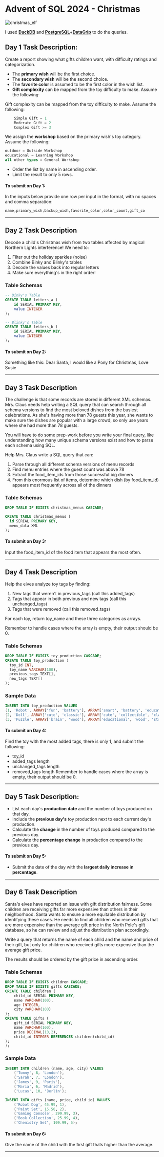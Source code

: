 # Advent of SQL 2024 - Christmas

![christmas_elf](asset/paige-cody.jpg)

I used [**DuckDB**](https://duckdb.org/) and [**PostgreSQL**](https://www.postgresql.org/)+[**DataGrip**](https://www.jetbrains.com/datagrip/) to do the queries.

## Day 1 Task Description:

Create a report showing what gifts children want, with difficulty ratings and categorization.

- The **primary wish** will be the first choice.
- The **secondary wish** will be the second choice.
- The **favorite color** is assumed to be the first color in the wish list.
- **Gift complexity** can be mapped from the toy difficulty to make. Assume the following:

Gift complexity can be mapped from the toy difficulty to make. Assume the following:
```sql
    Simple Gift = 1
    Moderate Gift = 2
    Complex Gift >= 3
```
We assign the **workshop** based on the primary wish's toy category. Assume the following:
  ```sql
  outdoor = Outside Workshop
  educational = Learning Workshop
  all other types = General Workshop
```
- Order the list by name in ascending order.
- Limit the result to only 5 rows.

#### To submit on Day 1:
In the inputs below provide one row per input in the format, with no spaces and comma separation:
```sql
name,primary_wish,backup_wish,favorite_color,color_count,gift_co
```
---
## Day 2 Task Description

Decode a child's Christmas wish from two tables affected by magical Northern Lights interference! We need to:
1. Filter out the holiday sparkles (noise)
2. Combine Binky and Blinky's tables
3. Decode the values back into regular letters
4. Make sure everything's in the right order!

### Table Schemas
```sql
-- Binky's Table
CREATE TABLE letters_a (
    id SERIAL PRIMARY KEY,
    value INTEGER
);

-- Blinky's Table
CREATE TABLE letters_b (
    id SERIAL PRIMARY KEY,
    value INTEGER
);
```
#### To submit on Day 2:
Something like this: Dear Santa, I would like a Pony for Christmas, Love Susie

---
## Day 3 Task Description

The challenge is that some records are stored in different XML schemas. Mrs. Claus needs help writing a SQL query that can search through all schema versions to find the most beloved dishes from the busiest celebrations. As she's having more than 78 guests this year, she wants to make sure the dishes are popular with a large crowd, so only use years where she had more than 78 guests.

You will have to do some prep-work before you write your final query, like understanding how many unique schema versions exist and how to parse each schema using SQL.

Help Mrs. Claus write a SQL query that can:

1. Parse through all different schema versions of menu records
2. Find menu entries where the guest count was above 78
3. Extract the food_item_ids from those successful big dinners
4. From this enormous list of items, determine which dish (by food_item_id) appears most frequently across all of the dinners

### Table Schemas
```sql
DROP TABLE IF EXISTS christmas_menus CASCADE;

CREATE TABLE christmas_menus (
  id SERIAL PRIMARY KEY,
  menu_data XML
);
```
#### To submit on Day 3:
Input the food_item_id of the food item that appears the most often.

---
## Day 4 Task Description

Help the elves analyze toy tags by finding:
1. New tags that weren't in previous_tags (call this added_tags)
2. Tags that appear in both previous and new tags (call this unchanged_tags)
3. Tags that were removed (call this removed_tags)

For each toy, return toy_name and these three categories as arrays.

Remember to handle cases where the array is empty, their output should be 0.
### Table Schemas
```sql
DROP TABLE IF EXISTS toy_production CASCADE;
CREATE TABLE toy_production (
  toy_id INT,
  toy_name VARCHAR(100),
  previous_tags TEXT[],
  new_tags TEXT[]
);
```
### Sample Data
```sql
INSERT INTO toy_production VALUES
(1, 'Robot', ARRAY['fun', 'battery'], ARRAY['smart', 'battery', 'educational', 'scientific']),
(2, 'Doll', ARRAY['cute', 'classic'], ARRAY['cute', 'collectible', 'classic']),
(3, 'Puzzle', ARRAY['brain', 'wood'], ARRAY['educational', 'wood', 'strategy']);
```
#### To submit on Day 4:
Find the toy with the most added tags, there is only 1, and submit the following:
- toy_id
- added_tags length
- unchanged_tags length
- removed_tags length
Remember to handle cases where the array is empty, their output should be 0.

---
## Day 5 Task Description:

- List each day's **production date** and the number of toys produced on that day.
- Include the **previous day's** toy production next to each current day's production.
- Calculate the **change** in the number of toys produced compared to the previous day.
- Calculate the **percentage change** in production compared to the previous day.

#### To submit on Day 5:

- Submit the date of the day with the **largest daily increase in percentage**.

---
## Day 6 Task Description

Santa's elves have reported an issue with gift distribution fairness. Some children are receiving gifts far more expensive than others in their neighborhood. Santa wants to ensure a more equitable distribution by identifying these cases. He needs to find all children who received gifts that are more expensive than the average gift price in the North Pole's gift database, so he can review and adjust the distribution plan accordingly.

Write a query that returns the name of each child and the name and price of their gift, but only for children who received gifts more expensive than the average gift price.

The results should be ordered by the gift price in ascending order.
### Table Schemas
```sql
DROP TABLE IF EXISTS children CASCADE;
DROP TABLE IF EXISTS gifts CASCADE;
CREATE TABLE children (
    child_id SERIAL PRIMARY KEY,
    name VARCHAR(100),
    age INTEGER,
    city VARCHAR(100)
);
CREATE TABLE gifts (
    gift_id SERIAL PRIMARY KEY,
    name VARCHAR(100),
    price DECIMAL(10,2),
    child_id INTEGER REFERENCES children(child_id)
);
);
```
### Sample Data
```sql
INSERT INTO children (name, age, city) VALUES
    ('Tommy', 8, 'London'),
    ('Sarah', 7, 'London'),
    ('James', 9, 'Paris'),
    ('Maria', 6, 'Madrid'),
    ('Lucas', 10, 'Berlin');

INSERT INTO gifts (name, price, child_id) VALUES
    ('Robot Dog', 45.99, 1),
    ('Paint Set', 15.50, 2),
    ('Gaming Console', 299.99, 3),
    ('Book Collection', 25.99, 4),
    ('Chemistry Set', 109.99, 5);
```
#### To submit on Day 6:
Give the name of the child with the first gift thats higher than the average.

---

